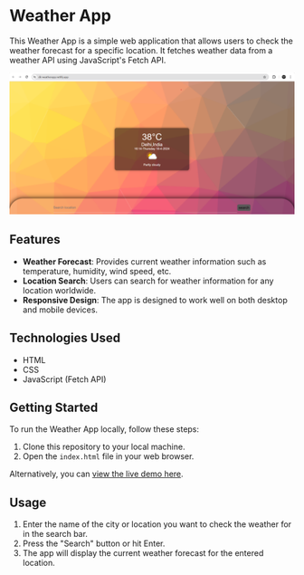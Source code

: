 # Weather App

This Weather App is a simple web application that allows users to check the weather forecast for a specific location. It fetches weather data from a weather API using JavaScript's Fetch API.

![Weather App Screenshot](weather-ss.png)

## Features

- **Weather Forecast**: Provides current weather information such as temperature, humidity, wind speed, etc.
- **Location Search**: Users can search for weather information for any location worldwide.
- **Responsive Design**: The app is designed to work well on both desktop and mobile devices.

## Technologies Used

- HTML
- CSS
- JavaScript (Fetch API)

## Getting Started

To run the Weather App locally, follow these steps:

1. Clone this repository to your local machine.
2. Open the `index.html` file in your web browser.

Alternatively, you can [view the live demo here](https://dk-weatherapp.netlify.app/).

## Usage

1. Enter the name of the city or location you want to check the weather for in the search bar.
2. Press the "Search" button or hit Enter.
3. The app will display the current weather forecast for the entered location.
